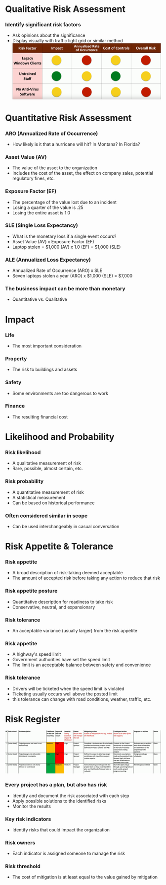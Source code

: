 # Qualitative Risk Assessment
### Identify significant risk factors
- Ask opinions about the significance
- Display visually with traffic light grid or similar method
![](attachments/0fbf69b573cc1dbb8b4c7efee02b884a.png)
# Quantitative Risk Assessment
### ARO (Annualized Rate of Occurrence)
- How likely is it that a hurricane will hit? In Montana? In Florida?
### Asset Value (AV)
- The value of the asset to the organization
- Includes the cost of the asset, the effect on company sales, potential regulatory fines, etc.
### Exposure Factor (EF)
- The percentage of the value lost due to an incident
- Losing a quarter of the value is .25
- Losing the entire asset is 1.0
### SLE (Single Loss Expectancy)
- What is the monetary loss if a single event occurs?
- Asset Value (AV) x Exposure Factor (EF)
- Laptop stolen = $1,000 (AV) x 1.0 (EF) = $1,000 (SLE)
### ALE (Annualized Loss Expectancy)
- Annualized Rate of Occurrence (ARO) x SLE
- Seven laptops stolen a year (ARO) x $1,000 (SLE) = $7,000
### The business impact can be more than monetary
- Quantitative vs. Qualitative
# Impact
### Life
- The most important consideration
### Property
- The risk to buildings and assets
### Safety
- Some environments are too dangerous to work
### Finance
- The resulting financial cost
# Likelihood and Probability
### Risk likelihood
- A qualitative measurement of risk
- Rare, possible, almost certain, etc.
### Risk probability
- A quantitative measurement of risk
- A statistical measurement
- Can be based on historical performance
### Often considered similar in scope
- Can be used interchangeably in casual conversation
# Risk Appetite & Tolerance
### Risk appetite
- A broad description of risk-taking deemed acceptable
- The amount of accepted risk before taking any action to reduce that risk
### Risk appetite posture
- Quantitative description for readiness to take risk
- Conservative, neutral, and expansionary
### Risk tolerance
- An acceptable variance (usually larger) from the risk appetite
### Risk appetite
- A highway's speed limit
- Government authorities have set the speed limit
- The limit is an acceptable balance between safety and convenience
### Risk tolerance
- Drivers will be ticketed when the speed limit is violated
- Ticketing usually occurs well above the posted limit
- this tolerance can change with road conditions, weather, traffic, etc.
# Risk Register
![](attachments/13acde8fdd408a77811086fa6eee2e05.png)
### Every project has a plan, but also has risk
- Identify and document the risk associated with each step
- Apply possible solutions to the identified risks
- Monitor the results
### Key risk indicators
- Identify risks that could impact the organization
### Risk owners
- Each indicator is assigned someone to manage the risk
### Risk threshold
- The cost of mitigation is at least equal to the value gained by mitigation